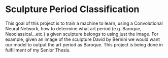 # Sculpture Period Classification

This goal of this project is to train a machine to learn, using a Convolutional Neural Network, how to determine what
art period (e.g. Baroque, Neoclassical…etc.) a given sculpture belongs to using just the image. For example, given an
image of the sculpture David by Bernini we would want our model to output the art period as Baroque. This project is
being done in fulfillment of my Senior Thesis.
